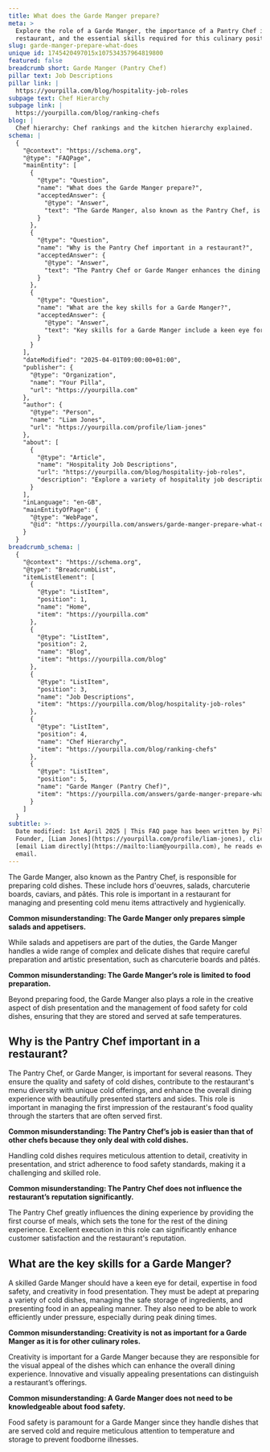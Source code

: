 ```yaml
---
title: What does the Garde Manger prepare?
meta: >
  Explore the role of a Garde Manger, the importance of a Pantry Chef in a
  restaurant, and the essential skills required for this culinary position.
slug: garde-manger-prepare-what-does
unique id: 1745420497015x107534357964819800
featured: false
breadcrumb short: Garde Manger (Pantry Chef)
pillar text: Job Descriptions
pillar link: |
  https://yourpilla.com/blog/hospitality-job-roles
subpage text: Chef Hierarchy
subpage link: |
  https://yourpilla.com/blog/ranking-chefs
blog: |
  Chef hierarchy: Chef rankings and the kitchen hierarchy explained.
schema: |
  {
    "@context": "https://schema.org",
    "@type": "FAQPage",
    "mainEntity": [
      {
        "@type": "Question",
        "name": "What does the Garde Manger prepare?",
        "acceptedAnswer": {
          "@type": "Answer",
          "text": "The Garde Manger, also known as the Pantry Chef, is responsible for preparing cold dishes such as hors d'oeuvres, salads, charcuterie boards, caviars, and pâtés. This role encompasses not only the preparation but also the artistic presentation and food safety management of cold menu items."
        }
      },
      {
        "@type": "Question",
        "name": "Why is the Pantry Chef important in a restaurant?",
        "acceptedAnswer": {
          "@type": "Answer",
          "text": "The Pantry Chef or Garde Manger enhances the dining experience by ensuring the quality and safety of cold dishes, contributing to menu diversity with unique cold offerings, and managing the first impression of the restaurant's food quality through beautifully presented starters."
        }
      },
      {
        "@type": "Question",
        "name": "What are the key skills for a Garde Manger?",
        "acceptedAnswer": {
          "@type": "Answer",
          "text": "Key skills for a Garde Manger include a keen eye for detail, expertise in food safety, and creativity in food presentation. They should be able to prepare a variety of cold dishes, manage safe ingredient storage, and present food appealingly while working efficiently under pressure."
        }
      }
    ],
    "dateModified": "2025-04-01T09:00:00+01:00",
    "publisher": {
      "@type": "Organization",
      "name": "Your Pilla",
      "url": "https://yourpilla.com"
    },
    "author": {
      "@type": "Person",
      "name": "Liam Jones",
      "url": "https://yourpilla.com/profile/liam-jones"
    },
    "about": [
      {
        "@type": "Article",
        "name": "Hospitality Job Descriptions",
        "url": "https://yourpilla.com/blog/hospitality-job-roles",
        "description": "Explore a variety of hospitality job descriptions, including detailed roles and duties within the industry."
      }
    ],
    "inLanguage": "en-GB",
    "mainEntityOfPage": {
      "@type": "WebPage",
      "@id": "https://yourpilla.com/answers/garde-manger-prepare-what-does"
    }
  }
breadcrumb_schema: |
  {
    "@context": "https://schema.org",
    "@type": "BreadcrumbList",
    "itemListElement": [
      {
        "@type": "ListItem",
        "position": 1,
        "name": "Home",
        "item": "https://yourpilla.com"
      },
      {
        "@type": "ListItem",
        "position": 2,
        "name": "Blog",
        "item": "https://yourpilla.com/blog"
      },
      {
        "@type": "ListItem",
        "position": 3,
        "name": "Job Descriptions",
        "item": "https://yourpilla.com/blog/hospitality-job-roles"
      },
      {
        "@type": "ListItem",
        "position": 4,
        "name": "Chef Hierarchy",
        "item": "https://yourpilla.com/blog/ranking-chefs"
      },
      {
        "@type": "ListItem",
        "position": 5,
        "name": "Garde Manger (Pantry Chef)",
        "item": "https://yourpilla.com/answers/garde-manger-prepare-what-does"
      }
    ]
  }
subtitle: >-
  Date modified: 1st April 2025 | This FAQ page has been written by Pilla
  Founder, [Liam Jones](https://yourpilla.com/profile/liam-jones), click to
  [email Liam directly](https://mailto:liam@yourpilla.com), he reads every
  email.
---
```

The Garde Manger, also known as the Pantry Chef, is responsible for preparing cold dishes. These include hors d'oeuvres, salads, charcuterie boards, caviars, and pâtés. This role is important in a restaurant for managing and presenting cold menu items attractively and hygienically.

**Common misunderstanding: The Garde Manger only prepares simple salads and appetisers.**

While salads and appetisers are part of the duties, the Garde Manger handles a wide range of complex and delicate dishes that require careful preparation and artistic presentation, such as charcuterie boards and pâtés.

**Common misunderstanding: The Garde Manger’s role is limited to food preparation.**

Beyond preparing food, the Garde Manger also plays a role in the creative aspect of dish presentation and the management of food safety for cold dishes, ensuring that they are stored and served at safe temperatures.

## Why is the Pantry Chef important in a restaurant?

The Pantry Chef, or Garde Manger, is important for several reasons. They ensure the quality and safety of cold dishes, contribute to the restaurant's menu diversity with unique cold offerings, and enhance the overall dining experience with beautifully presented starters and sides. This role is important in managing the first impression of the restaurant's food quality through the starters that are often served first.

**Common misunderstanding: The Pantry Chef’s job is easier than that of other chefs because they only deal with cold dishes.**

Handling cold dishes requires meticulous attention to detail, creativity in presentation, and strict adherence to food safety standards, making it a challenging and skilled role.

**Common misunderstanding: The Pantry Chef does not influence the restaurant’s reputation significantly.**

The Pantry Chef greatly influences the dining experience by providing the first course of meals, which sets the tone for the rest of the dining experience. Excellent execution in this role can significantly enhance customer satisfaction and the restaurant's reputation.

## What are the key skills for a Garde Manger?

A skilled Garde Manger should have a keen eye for detail, expertise in food safety, and creativity in food presentation. They must be adept at preparing a variety of cold dishes, managing the safe storage of ingredients, and presenting food in an appealing manner. They also need to be able to work efficiently under pressure, especially during peak dining times.

**Common misunderstanding: Creativity is not as important for a Garde Manger as it is for other culinary roles.**

Creativity is important for a Garde Manger because they are responsible for the visual appeal of the dishes which can enhance the overall dining experience. Innovative and visually appealing presentations can distinguish a restaurant’s offerings.

**Common misunderstanding: A Garde Manger does not need to be knowledgeable about food safety.**

Food safety is paramount for a Garde Manger since they handle dishes that are served cold and require meticulous attention to temperature and storage to prevent foodborne illnesses.
